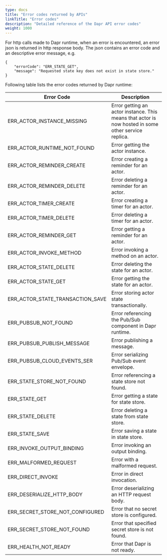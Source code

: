 ```yaml
---
type: docs
title: "Error codes returned by APIs"
linkTitle: "Error codes"
description: "Detailed reference of the Dapr API error codes"
weight: 1000
---
```


For http calls made to Dapr runtime, when an error is encountered, an error json is returned in http response body. The json contains an error code and an descriptive error message, e.g.
```
{
    "errorCode": "ERR_STATE_GET",
    "message": "Requested state key does not exist in state store."
}
```

Following table lists the error codes returned by Dapr runtime:

| Error Code                       | Description |
|----------------------------------|-------------|
| ERR_ACTOR_INSTANCE_MISSING       | Error getting an actor instance. This means that actor is now hosted in some other service replica.
| ERR_ACTOR_RUNTIME_NOT_FOUND      | Error getting the actor instance.
| ERR_ACTOR_REMINDER_CREATE        | Error creating a reminder for an actor.
| ERR_ACTOR_REMINDER_DELETE        | Error deleting a reminder for an actor.
| ERR_ACTOR_TIMER_CREATE           | Error creating a timer for an actor.
| ERR_ACTOR_TIMER_DELETE           | Error deleting a timer for an actor.
| ERR_ACTOR_REMINDER_GET           | Error getting a reminder for an actor.
| ERR_ACTOR_INVOKE_METHOD          | Error invoking a method on an actor.
| ERR_ACTOR_STATE_DELETE           | Error deleting the state for an actor.
| ERR_ACTOR_STATE_GET              | Error getting the state for an actor.
| ERR_ACTOR_STATE_TRANSACTION_SAVE | Error storing actor state transactionally.
| ERR_PUBSUB_NOT_FOUND             | Error referencing the Pub/Sub component in Dapr runtime.
| ERR_PUBSUB_PUBLISH_MESSAGE       | Error publishing a message.
| ERR_PUBSUB_CLOUD_EVENTS_SER      | Error serializing Pub/Sub event envelope.
| ERR_STATE_STORE_NOT_FOUND        | Error referencing a state store not found.
| ERR_STATE_GET                    | Error getting a state for state store.
| ERR_STATE_DELETE                 | Error deleting a state from state store.
| ERR_STATE_SAVE                   | Error saving a state in state store.
| ERR_INVOKE_OUTPUT_BINDING        | Error invoking an output binding.
| ERR_MALFORMED_REQUEST            | Error with a malformed request.
| ERR_DIRECT_INVOKE                | Error in direct invocation.
| ERR_DESERIALIZE_HTTP_BODY        | Error deserializing an HTTP request body.
| ERR_SECRET_STORE_NOT_CONFIGURED  | Error that no secret store is configured.
| ERR_SECRET_STORE_NOT_FOUND       | Error that specified secret store is not found.
| ERR_HEALTH_NOT_READY             | Error that Dapr is not ready.